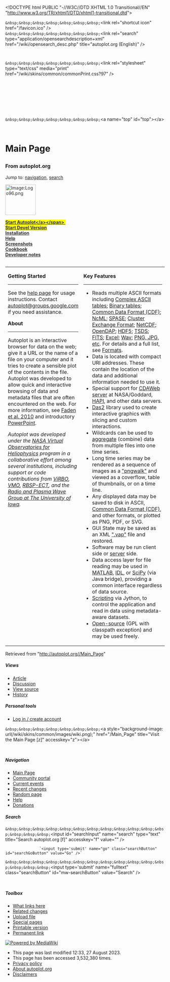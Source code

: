\<\!DOCTYPE html PUBLIC "-//W3C//DTD XHTML 1.0 Transitional//EN"
"<http://www.w3.org/TR/xhtml1/DTD/xhtml1-transitional.dtd>"\>

<html xmlns="http://www.w3.org/1999/xhtml" xml:lang="en" lang="en" dir="ltr">

<head>

<script async src="https://www.googletagmanager.com/gtag/js?id=G-HQZ6R2K1CK">

</script>

<script>

```
 window.dataLayer = window.dataLayer || [];
 function gtag(){dataLayer.push(arguments);}
 gtag('js', new Date());

 gtag('config', 'G-HQZ6R2K1CK');
```
</script>

<meta http-equiv="Content-Type" content="text/html; charset=utf-8" />

<meta name="verify-v1" content="Mehs4JZLinNEeWvcrXGQg88sMXcH1ZBP5KcbXaip1H0=" />

<meta name="verify-v1" content="wnhZeyWUXQdb4hSJoCQyaODA/1H6oToNGUrcfBhXNfM=" />

<meta name="keywords" content="Main Page,PNG Walks,cookbook,developer,developer.book,gallery,help,idl,matlab,python" />

`&nbsp;&nbsp;&nbsp;&nbsp;&nbsp;&nbsp;&nbsp;`&lt;link rel=&quot;shortcut icon&quot; href=&quot;/favicon.ico&quot; /&gt;  
`&nbsp;&nbsp;&nbsp;&nbsp;&nbsp;&nbsp;&nbsp;`&lt;link rel=&quot;search&quot; type=&quot;application/opensearchdescription+xml&quot; href=&quot;/wiki/opensearch_desc.php&quot; title=&quot;autoplot.org (English)&quot; /&gt;  
```
       
```
<title>

autoplot.org - Main Page

</title>

<style type="text/css" media="screen, projection">

/\*\<\!\[CDATA\[\*/

```
           @import "/wiki/skins/common/shared.css?97";
           @import "/wiki/skins/monobook/main.css?97";
       /*]]>*/
```
</style>

`&nbsp;&nbsp;&nbsp;&nbsp;&nbsp;&nbsp;&nbsp;`&lt;link rel=&quot;stylesheet&quot; type=&quot;text/css&quot; media=&quot;print&quot; href=&quot;/wiki/skins/common/commonPrint.css?97&quot; /&gt;  
```
       
       
       
       
       
       
       
```
<script type= "text/javascript">

/\*\<\!\[CDATA\[\*/ var skin = "monobook"; var stylepath =
"/wiki/skins"; var wgArticlePath = "/$1"; var wgScriptPath = "/wiki";
var wgScript = "/wiki/index.php"; var wgServer =
"<http://autoplot.org/>"; var wgCanonicalNamespace = ""; var
wgCanonicalSpecialPageName = false; var wgNamespaceNumber = 0; var
wgPageName = "Main\_Page"; var wgTitle = "Main Page"; var wgAction =
"view"; var wgRestrictionEdit = \["sysop"\]; var wgRestrictionMove =
\["sysop"\]; var wgArticleId = "1"; var wgIsArticle = true; var
wgUserName = null; var wgUserGroups = null; var wgUserLanguage = "en";
var wgContentLanguage = "en"; var wgBreakFrames = false; var
wgCurRevisionId = "7652"; /\*\]\]\>\*/

</script>

<script type="text/javascript" src="/wiki/skins/common/wikibits.js?97">

</script>

<script type="text/javascript" src="/wiki/index.php?title=-&amp;action=raw&amp;gen=js&amp;useskin=monobook">

</script>

<style type="text/css">

/\*\<\!\[CDATA\[\*/ @import
"/wiki/index.php?title=MediaWiki:Common.css\&usemsgcache=yes\&action=raw\&ctype=text/css\&smaxage=18000";
@import
"/wiki/index.php?title=MediaWiki:Monobook.css\&usemsgcache=yes\&action=raw\&ctype=text/css\&smaxage=18000";
@import "/wiki/index.php?title=-\&action=raw\&gen=css\&maxage=18000";
/\*\]\]\>\*/

</style>

<script type="text/javascript" src="/wiki/extensions/Treeview5/dtree.js">

</script>

<script type="text/javascript" src="/wiki/extensions/js/using.js">

</script>

<script type="text/javascript" src="/wiki/extensions/js/jquery/jquery-1.8.3.min.js">

</script>

<script type="text/javascript" src="/wiki/extensions/js/jquery/jquery.client.js">

</script>

<script type="text/javascript" src="/wiki/extensions/js/main.js">

</script>

<script type="text/javascript" src="/wiki/extensions/js/showhidefit/showhide.js">

</script>

<script type="text/javascript" src="/wiki/extensions/js/tables/tablecollapse.js">

</script>

<script type="text/javascript" src="/wiki/extensions/js/layout/layout.js">

</script>

<script type="text/javascript" src="https://cdn.rawgit.com/mathjax/MathJax/2.7.1/MathJax.js?config=TeX-AMS-MML_SVG">

</script>

<script type="text/javascript" src="/wiki/extensions/js/textinputs_jquery.js">

</script>

<script type="text/javascript" src="/wiki/extensions/js/writemaths.js">

</script>

<script type="text/javascript" src="/wiki/extensions/js/layout/mathjax.js">

</script>

<script type="text/javascript" src="/wiki/skins/common/ajax.js?97">

</script>

</head>

<body  class="mediawiki ns-0 ltr page-Main_Page">

<div id="globalWrapper">

<div id="column-content">

<div id="content">

`&nbsp;&nbsp;&nbsp;&nbsp;&nbsp;&nbsp;&nbsp;`&lt;a name=&quot;top&quot; id=&quot;top&quot;&gt;&lt;/a&gt;  
```
               
```
<h1 class="firstHeading">

Main Page

</h1>

<div id="bodyContent">

<h3 id="siteSub">

From autoplot.org

</h3>

<div id="contentSub">

</div>

<div id="jump-to-nav">

Jump to: <a href="#column-one">navigation</a>,
<a href="#searchInput">search</a>

</div>

<div id="launch" class="pBody" style="opacity:0.9;filter:alpha(opacity=90)">

<a href="/autoplot/index.php?title=Image:Logo96.png" class="image" title="Image:Logo96.png"><img alt="Image:Logo96.png" src="/autoplot/images/Logo96.png" width="96" height="96" border="0" /></a>

<span style="background-color:yellow;font-weight: bold;"><a href="http://autoplot.org/jnlp/latest/" class="external text" title="http://autoplot.org/jnlp/latest/" rel="nofollow">Start
Autoplot&lt;/a&gt;&lt;/span&gt;&nbsp;
<span class="linuxnote" style="background-color:#ff99ff;display:none;">Linux
Installation</span>  
<span style="font-weight: bold;"><a href="http://autoplot.org/jnlp/devel/" class="external text" title="http://autoplot.org/jnlp/devel/" rel="nofollow">Start
Devel Version</a> </span>  
<span style="font-weight: bold;"><a href="/autoplot/index.php?title=help#Installation" title="help">Installation</a></span>  
<span style="font-weight: bold;"><a href="/autoplot/index.php?title=help" title="help">Help</a></span>  
<span style="font-weight: bold;"><a href="/autoplot/index.php?title=gallery" title="gallery">Screenshots</a></span>  
<span style="font-weight: bold;"><a href="/autoplot/index.php?title=cookbook" title="cookbook">Cookbook</a></span>  
<span style="font-weight: bold;"><a href="/autoplot/index.php?title=developer" title="developer">Developer
notes</a></span>

</div>

<table border="0" cellpadding="2" width="100%" align="left">

<tr>

<td style="vertical-align:top" width="40%">

<b>Getting Started</b>

<hr />

See the <a href="/autoplot/index.php?title=help" title="help">help
page</a> for usage instructions. Contact
<a href="https://groups.google.com/forum/#!forum/autoplot" class="external text" title="https://groups.google.com/forum/#!forum/autoplot" rel="nofollow">autoplot@groups.google.com</a>
if you need assistance.

  
<b>About</b>

<hr />

Autoplot is an interactive browser for data on the web; give it a URL or
the name of a file on your computer and it tries to create a sensible
plot of the contents in the file. Autoplot was developed to allow quick
and interactive browsing of data and metadata files that are often
encountered on the web. For more information, see
<a href="http://autoplot.org/wiki/images/autoplot.pdf" class="external text" title="http://autoplot.org/wiki/images/autoplot.pdf" rel="nofollow">Faden
et al. 2010</a> and introductory
<a href="http://autoplot.org/wiki/images/autoplotIntroduction.ppt" class="external text" title="http://autoplot.org/wiki/images/autoplotIntroduction.ppt" rel="nofollow">PowerPoint</a>.

<i>Autoplot was developed under the
<a href="http://hpde.gsfc.nasa.gov/" class="external text" title="http://hpde.gsfc.nasa.gov/" rel="nofollow">NASA
Virtual Observatories for Heliophysics</a> program in a collaborative
effort among several institutions, including support or code
contributions from
<a href="http://virbo.org" class="external text" title="http://virbo.org" rel="nofollow">ViRBO</a>,
<a href="http://vmo.gsfc.nasa.gov" class="external text" title="http://vmo.gsfc.nasa.gov" rel="nofollow">VMO</a>,
<a href="http://www.rbsp-ect.lanl.gov/" class="external text" title="http://www.rbsp-ect.lanl.gov/" rel="nofollow">RBSP-ECT</a>,
and the
<a href="http://www-pw.physics.uiowa.edu/" class="external text" title="http://www-pw.physics.uiowa.edu/" rel="nofollow">Radio
and Plasma Wave Group at The University of Iowa</a>.</i>

</td>

<td style="vertical-align:top">

<b>Key Features</b>

<hr />

  - Reads multiple ASCII formats including
    <a href="/autoplot/index.php?title=help#ASCII_table" title="help">Complex
    ASCII tables</a>;
    <a href="/autoplot/index.php?title=help#Binary_table" title="help">Binary
    tables</a>;
    <a href="http://cdf.gsfc.nasa.gov/" class="external text" title="http://cdf.gsfc.nasa.gov/" rel="nofollow">Common
    Data Format (CDF)</a>;
    <a href="http://www.unidata.ucar.edu/software/netcdf/ncml" class="external text" title="http://www.unidata.ucar.edu/software/netcdf/ncml" rel="nofollow">NcML</a>;
    <a href="http://spase-group.org/" class="external text" title="http://spase-group.org/" rel="nofollow">SPASE</a>;
    <a href="http://www.space-plasma.qmw.ac.uk/csds/welcome.html" class="external text" title="http://www.space-plasma.qmw.ac.uk/csds/welcome.html" rel="nofollow">Cluster
    Exchange Format</a>;
    <a href="http://www.unidata.ucar.edu/software/netcdf/" class="external text" title="http://www.unidata.ucar.edu/software/netcdf/" rel="nofollow">NetCDF</a>;
    <a href="http://opendap.org" class="external text" title="http://opendap.org" rel="nofollow">OpenDAP</a>;
    <a href="http://www.hdfgroup.org/HDF5/" class="external text" title="http://www.hdfgroup.org/HDF5/" rel="nofollow">HDF5</a>;
    <a href="http://tsds.net" class="external text" title="http://tsds.net" rel="nofollow">TSDS</a>;
    <a href="http://fits.gsfc.nasa.gov/fits_intro.html" class="external text" title="http://fits.gsfc.nasa.gov/fits_intro.html" rel="nofollow">FITS</a>;
    <a href="/autoplot/index.php?title=help#Excel" title="help">Excel</a>;
    <a href="/autoplot/index.php?title=help#Wav_Files" title="help">Wav</a>;
    <a href="/autoplot/index.php?title=help#Images" title="help">PNG,
    JPG, etc</a>. For details and a full list, see
    <a href="/autoplot/index.php?title=help#Formats_Read" title="help">Formats</a>.
  - Data is located with compact URI addresses. These contain the
    location of the data and additional information needed to use it.
  - Special support for
    <a href="/autoplot/index.php?title=help#CDAWeb" title="help">CDAWeb
    server</a> at NASA/Goddard,
    <a href="http://hapi-server.org" class="external text" title="http://hapi-server.org" rel="nofollow">HAPI</a>,
    and other data servers.
  - <a href="https://das2.org" class="external text" title="https://das2.org" rel="nofollow">Das2</a>
    library used to create interactive graphics with slicing and custom
    interactions.
  - Wildcards can be used to
    <a href="/autoplot/index.php?title=help#Aggregation" title="help">aggregate</a>
    (combine) data from multiple files into one time series.
  - Long time series may be rendered as a sequence of images as a
    <a href="/autoplot/index.php?title=PNG_Walks" title="PNG Walks">"pngwalk"</a>
    and viewed as a coverflow, table of thumbnails, or on a time line.
  - Any displayed data may be saved to disk in ASCII,
    <a href="http://cdf.gsfc.nasa.gov/" class="external text" title="http://cdf.gsfc.nasa.gov/" rel="nofollow">Common
    Data Format (CDF)</a>, and other formats, or plotted as PNG, PDF, or
    SVG.
  - GUI State may be saved as an XML
    <a href="/autoplot/index.php?title=developer.book#vap_files" title="developer.book">".vap"</a>
    file and restored.
  - Software may be run client side or
    <a href="https://cottagesystems.com/AutoplotServlet" class="external text" title="https://cottagesystems.com/AutoplotServlet" rel="nofollow">server</a>
    side.
  - Data access layer for file reading may be used in
    <a href="/autoplot/index.php?title=matlab" title="matlab">
    MATLAB</a>, <a href="/autoplot/index.php?title=idl" title="idl">
    IDL</a>, or
    <a href="/autoplot/index.php?title=python" title="python"> SciPy</a>
    (via Java bridge), providing a common interface regardless of data
    source.
  - <a href="https://github.com/autoplot/documentation/wiki/scripting" class="external text" title="https://github.com/autoplot/documentation/wiki/scripting" rel="nofollow">Scripting</a>
    via Jython, to control the application and read in data using
    metadata-aware datasets.
  - <a href="http://autoplot.org/Autoplot_from_source" class="external text" title="http://autoplot.org/Autoplot_from_source" rel="nofollow">Open-source</a>
    (GPL with classpath exception) and may be used freely.

</td>

</tr>

</table>

<html>

<div>

<script type="text/javascript" src="//rf.revolvermaps.com/0/0/4.js?i=5gb0hgkpqgv&amp;m=0&amp;h=128&amp;c=ff0000&amp;r=0" async="async">

</script>

<script type="text/javascript">

rm2d\_ki101('5','200','100','5gb0hgkpqgv','ff0000',40);

</script>

</div>

<script>

$(document).ready(function () { $('\#launch \> p \>
a').attr('href','<http://autoplot.org/autoplot.jnlp>'); $('\#launch \> p
\> a').attr('title','Start Autoplot');
$('\#p-search').before($('\#launch'));
$('\#stats').append($('\#rm\_pkI1\_')); $('\#rm\_pkI1\_').wrap('

<div id="visitors" align="center" class="pBody">

</div>

'); $('\#visitors').prepend('Recent visits'); //$('\#visitors').hide();

// WebStart fix if ($.client.os == "Linux") {

```
 //$($(".external:contains('Start Autoplot')")).attr('href','http://autoplot.org/help#Installation').attr('Title','Linux operating system detected - link goes to special WebStart instructions');
```
}

```
   (function(h,o,t,j,a,r){
       h.hj=h.hj||function(){(h.hj.q=h.hj.q||[]).push(arguments)};
       h._hjSettings={hjid:1307322,hjsv:6};
       a=o.getElementsByTagName('head')[0];
       r=o.createElement('script');r.async=1;
       r.src=t+h._hjSettings.hjid+j+h._hjSettings.hjsv;
       a.appendChild(r);
   })(window,document,'https://static.hotjar.com/c/hotjar-','.js?sv=');
```
});

</script>

</html>

<div class="printfooter">

Retrieved from
"<a href="http://autoplot.org//Main_Page"><http://autoplot.org//Main_Page></a>"

</div>

<div class="visualClear">

</div>

</div>

</div>

</div>

<div id="column-one">

<div id="p-cactions" class="portlet">

<h5>

Views

</h5>

<div class="pBody">

  - <a href="/Main_Page" title="View the content page [c]" accesskey="c">Article</a>
  - <a href="/Talk:Main_Page" title="Discussion about the content page [t]" accesskey="t">Discussion</a>
  - <a href="/wiki/index.php?title=Main_Page&amp;action=edit" title="This page is protected. You can view its source. [e]" accesskey="e">View
    source</a>
  - <a href="/wiki/index.php?title=Main_Page&amp;action=history" title="Past versions of this page. [h]" accesskey="h">History</a>

</div>

</div>

<div class="portlet" id="p-personal">

<h5>

Personal tools

</h5>

<div class="pBody">

  - <a href="/wiki/index.php?title=Special:Userlogin&amp;returnto=Main_Page" title="You are encouraged to log in, it is not mandatory however. [o]" accesskey="o">Log
    in / create account</a>

</div>

</div>

<div class="portlet" id="p-logo">

`&nbsp;&nbsp;&nbsp;&nbsp;&nbsp;&nbsp;&nbsp;`&lt;a style=&quot;background-image: url(/wiki/skins/common/images/wiki.png);&quot; href=&quot;/Main_Page&quot; title=&quot;Visit the Main Page [z]&quot; accesskey=&quot;z&quot;&gt;&lt;/a&gt;  
```
   
```
</div>

<script type="text/javascript">

if (window.isMSIE55) fixalpha();

</script>

<div class='portlet' id='p-navigation'>

<h5>

Navigation

</h5>

<div class='pBody'>

  - <a href="/Main_Page" title="Visit the Main Page [z]" accesskey="z">Main
    Page</a>
  - <a href="/autoplot.org:Community_Portal" title="About the project, what you can do, where to find things">Community
    portal</a>
  - <a href="/Current_events" title="Find background information on current events">Current
    events</a>
  - <a href="/Special:Recentchanges" title="The list of recent changes in the wiki. [r]" accesskey="r">Recent
    changes</a>
  - <a href="/Special:Random" title="Load a random page [x]" accesskey="x">Random
    page</a>
  - <a href="/Help:Contents" title="The place to find out.">Help</a>
  - <a href="/autoplot.org:Site_support" title="Support us">Donations</a>

</div>

</div>

<div id="p-search" class="portlet">

<h5>

<label for="searchInput">Search</label>

</h5>

<div id="searchBody" class="pBody">

<form action="/Special:Search" id="searchform">

<div>

`&nbsp;&nbsp;&nbsp;&nbsp;&nbsp;&nbsp;&nbsp;&nbsp;&nbsp;&nbsp;&nbsp;&nbsp;&nbsp;&nbsp;&nbsp;`&lt;input id=&quot;searchInput&quot; name=&quot;search&quot; type=&quot;text&quot; title=&quot;Search autoplot.org [f]&quot; accesskey=&quot;f&quot; value=&quot;&quot; /&gt;  
```
               `<input type='submit' name="go" class="searchButton" id="searchGoButton" value="Go" />` 
```
`&nbsp;&nbsp;&nbsp;&nbsp;&nbsp;&nbsp;&nbsp;&nbsp;&nbsp;&nbsp;&nbsp;&nbsp;&nbsp;&nbsp;&nbsp;`&lt;input type='submit' name=&quot;fulltext&quot; class=&quot;searchButton&quot; id=&quot;mw-searchButton&quot; value=&quot;Search&quot; /&gt;  
```
           
```
</div>

</form>

</div>

</div>

<div class="portlet" id="p-tb">

<h5>

Toolbox

</h5>

<div class="pBody">

  - <a href="/Special:Whatlinkshere/Main_Page" title="List of all wiki pages that link here [j]" accesskey="j">What
    links here</a>
  - <a href="/Special:Recentchangeslinked/Main_Page" title="Recent changes in pages linked from this page [k]" accesskey="k">Related
    changes</a>
  - <a href="/Special:Upload" title="Upload images or media files [u]" accesskey="u">Upload
    file</a>
  - <a href="/Special:Specialpages" title="List of all special pages [q]" accesskey="q">Special
    pages</a>
  - <a href="/wiki/index.php?title=Main_Page&amp;printable=yes" title="Printable version of this page [p]" accesskey="p">Printable
    version</a>
  - <a href="/wiki/index.php?title=Main_Page&amp;oldid=7652" title="Permanent link to this version of the page">Permanent
    link</a>

</div>

</div>

</div>

<div class="visualClear">

</div>

<div id="footer">

<div id="f-poweredbyico">

<a href="http://www.mediawiki.org/"><img src="/wiki/skins/common/images/poweredby_mediawiki_88x31.png" alt="Powered by MediaWiki" /></a>

</div>

  - This page was last modified 12:33, 27 August 2023.
  - This page has been accessed 3,532,380 times.
  - <a href="/autoplot.org:Privacy_policy" title="autoplot.org:Privacy policy">Privacy
    policy</a>
  - <a href="/autoplot.org:About" title="autoplot.org:About">About
    autoplot.org</a>
  - <a href="/autoplot.org:General_disclaimer" title="autoplot.org:General disclaimer">Disclaimers</a>

</div>

<script type="text/javascript">

if (window.runOnloadHook) runOnloadHook();

</script>

</div>

</body>

<script type="text/javascript">

//var gaJsHost = (("https:" == document.location.protocol) ?
"<https://ssl>." : "<http://www>.");
//document.write(unescape("%3Cscript src='" + gaJsHost +
"google-analytics.com/ga.js' type='text/javascript'%3E%3C/script%3E"));

</script>

<script type="text/javascript">

//var pageTracker = \_gat.\_getTracker("UA-4845406-1");
//pageTracker.\_initData(); //pageTracker.\_trackPageview();

</script>

</html>

